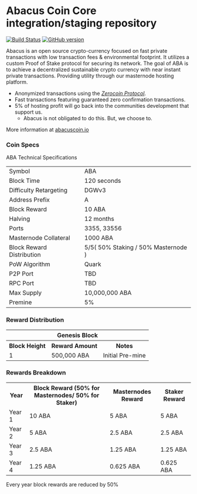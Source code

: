 Abacus Coin Core integration/staging repository
=====================================

[![Build Status](https://travis-ci.org/PIVX-Project/PIVX.svg?branch=master)](https://travis-ci.org/PIVX-Project/PIVX) [![GitHub version](https://badge.fury.io/gh/PIVX-Project%2FPIVX.svg)](https://badge.fury.io/gh/PIVX-Project%2FPIVX)

Abacus is an open source crypto-currency focused on fast private transactions with low transaction fees & environmental footprint.  It utilizes a custom Proof of Stake protocol for securing its network. The goal of ABA is to achieve a decentralized sustainable crypto currency with near instant private transactions. Providing utility through our masternode hosting platform.
- Anonymized transactions using the [_Zerocoin Protocol_](http://www.pivx.org/zpiv).
- Fast transactions featuring guaranteed zero confirmation transactions.
- 5% of hosting profit will go back into the communities development that support us. 
  - Abacus is not obligated to do this. But, we choose to. 

More information at [abacuscoin.io](http://www.abacuscoin.io) 

### Coin Specs

ABA Technical Specifications
<table>
<tr><td>Symbol</td><td>ABA</td></tr>
<tr><td>Block Time</td><td>120 seconds</td></tr>
<tr><td>Difficulty Retargeting</td><td>DGWv3</td></tr>
<tr><td>Address Prefix</td><td>A</td></tr>
<tr><td>Block Reward</td><td>10 ABA</td></tr>
<tr><td>Halving</td><td>12 months</td></tr>
<tr><td>Ports</td><td>3355, 33556</td></tr>
<tr><td>Masternode Collateral</td><td>1000 ABA</td></tr>
<tr><td>Block Reward Distribution</td><td> 5/5( 50% Staking / 50% Masternode )</td></tr>
<tr><td>PoW Algorithm</td><td>Quark</td></tr>
<tr><td>P2P Port</td><td>TBD</td></tr>
<tr><td>RPC Port</td><td>TBD</td></tr>
<tr><td>Max Supply</td><td>10,000,000 ABA</td></tr>
<tr><td>Premine</td><td>5%</td></tr>
</table> 

### Reward Distribution

<table>
<th colspan=4>Genesis Block</th>
<tr><th>Block Height</th><th>Reward Amount</th><th>Notes</th></tr>
<tr><td>1</td><td>500,000 ABA</td><td>Initial Pre-mine <a href="#"></a></td></tr>
</table>

### Rewards Breakdown

<table>
<th>Year</th><th>Block Reward (50% for Masternodes/ 50% for Staker)</th><th>Masternodes Reward</th><th>Staker Reward</th>
<tr><td>Year 1</td><td>10 ABA</td><td>5 ABA</td><td>5 ABA</td></tr>
<tr><td>Year 2</td><td>5 ABA</td><td>2.5 ABA</td><td>2.5 ABA</td></tr>
<tr><td>Year 3</td><td>2.5 ABA</td><td>1.25 ABA</td><td>1.25 ABA</td></tr>
<tr><td>Year 4</td><td>1.25 ABA</td><td>0.625 ABA</td><td>0.625 ABA</td></tr>
</table>
Every year block rewards are reduced by 50%
